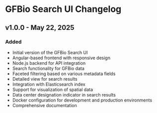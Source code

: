 # GFBio Search UI Changelog

## v1.0.0 - May 22, 2025

### Added
- Initial version of the GFBio Search UI
- Angular-based frontend with responsive design
- Node.js backend for API integration
- Search functionality for GFBio data
- Faceted filtering based on various metadata fields
- Detailed view for search results
- Integration with Elasticsearch index
- Support for visualization of spatial data
- Data center designation indicator in search results
- Docker configuration for development and production environments
- Comprehensive documentation

